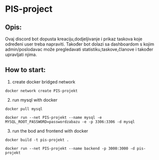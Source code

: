 # PIS-project

## Opis:

Ovaj discord bot dopusta kreaciju,dodjeljivanje i prikaz taskova koje određeni user treba napraviti. Također bot dolazi sa dashboardom s kojim admin/poslodavac može pregledavati statistiku,taskove,članove i također upravljati njima. 

## How to start:

1. create docker bridged network

```
docker network create PIS-projekt 
```

2. run mysql with docker

```
docker pull mysql
```

```
docker run --net PIS-projekt --name mysql -e MYSQL_ROOT_PASSWORD=passwordzabazu -e -p 3306:3306 -d mysql
```

3. run the bod and frontend with docker

```
docker build -t pis-projekt .  
```

```
docker run --net PIS-projekt --name backend -p 3000:3000 -d pis-projekt 
```
